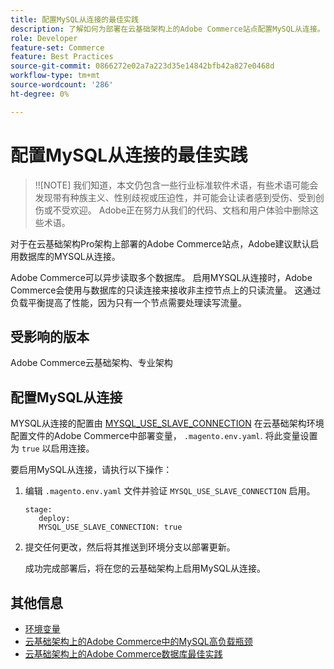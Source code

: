 ```yaml
---
title: 配置MySQL从连接的最佳实践
description: 了解如何为部署在云基础架构上的Adobe Commerce站点配置MySQL从连接。
role: Developer
feature-set: Commerce
feature: Best Practices
source-git-commit: 0866272e02a7a223d35e14842bfb42a827e0468d
workflow-type: tm+mt
source-wordcount: '286'
ht-degree: 0%

---
```



# 配置MySQL从连接的最佳实践

>!![NOTE]
我们知道，本文仍包含一些行业标准软件术语，有些术语可能会发现带有种族主义、性别歧视或压迫性，并可能会让读者感到受伤、受到创伤或不受欢迎。 Adobe正在努力从我们的代码、文档和用户体验中删除这些术语。

对于在云基础架构Pro架构上部署的Adobe Commerce站点，Adobe建议默认启用数据库的MYSQL从连接。

Adobe Commerce可以异步读取多个数据库。  启用MYSQL从连接时，Adobe Commerce会使用与数据库的只读连接来接收非主控节点上的只读流量。 这通过负载平衡提高了性能，因为只有一个节点需要处理读写流量。

## 受影响的版本

Adobe Commerce云基础架构、专业架构

## 配置MySQL从连接

MYSQL从连接的配置由 [MYSQL_USE_SLAVE_CONNECTION](https://experienceleague.adobe.com/docs/commerce-cloud-service/user-guide/configure/env/stage/variables-deploy.html#mysql_use_slave_connection) 在云基础架构环境配置文件的Adobe Commerce中部署变量， `.magento.env.yaml`. 将此变量设置为 `true` 以启用连接。

要启用MySQL从连接，请执行以下操作：

1. 编辑 `.magento.env.yaml` 文件并验证 `MYSQL_USE_SLAVE_CONNECTION` 启用。

   ```
   stage:
      deploy:
      MYSQL_USE_SLAVE_CONNECTION: true
   ```

1. 提交任何更改，然后将其推送到环境分支以部署更新。

   成功完成部署后，将在您的云基础架构上启用MySQL从连接。

## 其他信息

- [环境变量](https://devdocs.magento.com/cloud/env/variables-intro.html)
- [云基础架构上的Adobe Commerce中的MySQL高负载瓶颈](https://experienceleague.adobe.com/docs/commerce-knowledge-base/kb/troubleshooting/database/mysql-high-load-bottleneck-in-magento-commerce-cloud.html?lang=en)
- [云基础架构上的Adobe Commerce数据库最佳实践](database-on-cloud.md)
